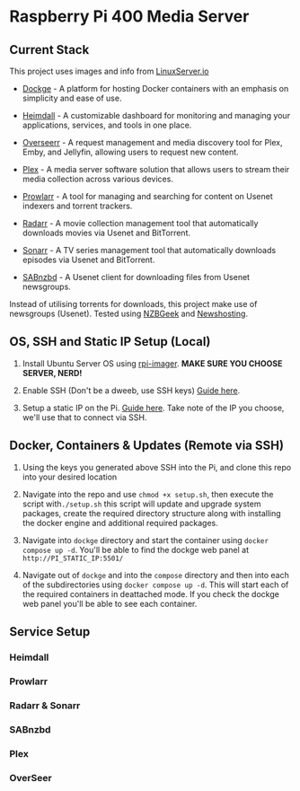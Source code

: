 
  

# Raspberry Pi 400 Media Server

## Current Stack

This project uses images and info from [LinuxServer.io](https://docs.linuxserver.io/)
- [Dockge](https://dockge.kuma.pet/) - A platform for hosting Docker containers with an emphasis on simplicity and ease of use.

- [Heimdall](https://heimdall.site/) - A customizable dashboard for monitoring and managing your applications, services, and tools in one place.

- [Overseerr](https://overseerr.dev/) - A request management and media discovery tool for Plex, Emby, and Jellyfin, allowing users to request new content.

- [Plex](https://www.plex.tv/) - A media server software solution that allows users to stream their media collection across various devices.

- [Prowlarr](https://prowlarr.com/) - A tool for managing and searching for content on Usenet indexers and torrent trackers.

- [Radarr](https://radarr.video/) - A movie collection management tool that automatically downloads movies via Usenet and BitTorrent.

- [Sonarr](https://sonarr.tv/) - A TV series management tool that automatically downloads episodes via Usenet and BitTorrent.

- [SABnzbd](https://sabnzbd.org/) - A Usenet client for downloading files from Usenet newsgroups.


Instead of utilising torrents for downloads, this project make use of newsgroups (Usenet). Tested using [NZBGeek](https://nzbgeek.info/) and [Newshosting](https://www.newshosting.com/).

## OS, SSH and Static IP Setup (Local)

1. Install Ubuntu Server OS using [rpi-imager](https://formulae.brew.sh/cask/raspberry-pi-imager). **MAKE SURE YOU CHOOSE SERVER, NERD!**

2. Enable SSH (Don't be a dweeb, use SSH keys) [Guide here](https://ubuntu.com/server/docs/service-openssh).

3. Setup a static IP on the Pi. [Guide here](https://ubuntu.com/server/docs/network-configuration). Take note of the IP you choose, we'll use that to connect via SSH.

## Docker, Containers & Updates (Remote via SSH)

1. Using the keys you generated above SSH into the Pi, and clone this repo into your desired location

2. Navigate into the repo and use `chmod +x setup.sh`, then execute the script with`./setup.sh` this script will update and upgrade system packages, create the required directory structure along with installing the docker engine and additional required packages.

3. Navigate into `dockge` directory and start the container using `docker compose up -d`. You'll be able to find the dockge web panel at `http://PI_STATIC_IP:5501/`

4. Navigate out of `dockge` and into the `compose` directory and then into each of the subdirectories using `docker compose up -d`. This will start each of the required containers in deattached mode. If you check the dockge web panel you'll be able to see each container.

## Service Setup

### Heimdall
### Prowlarr
### Radarr & Sonarr
### SABnzbd
### Plex
### OverSeer
